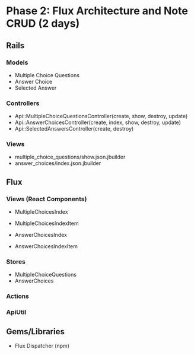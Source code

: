 # Phase 2: Flux Architecture and Note CRUD (2 days)

## Rails
### Models
* Multiple Choice Questions
* Answer Choice
* Selected Answer

### Controllers
* Api::MultipleChoiceQuestionsController(create, show, destroy, update)
* Api::AnswerChoicesController(create, index, show, destroy, update)
* Api::SelectedAnswersController(create, destroy)

### Views
* multiple_choice_questions/show.json.jbuilder
* answer_choices/index.json.jbuilder

## Flux
### Views (React Components)
* MultipleChoicesIndex
- MultipleChoicesIndexItem
* AnswerChoicesIndex
- AnswerChoicesIndexItem


### Stores
* MultipleChoiceQuestions
* AnswerChoices

### Actions

### ApiUtil

## Gems/Libraries
* Flux Dispatcher (npm)
